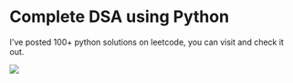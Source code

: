 # Complete DSA using Python

I've posted 100+ python solutions on leetcode, you can visit and check it out.
 
[![](https://badges.peiyuan.ch/leetcode/ronilpatil/ranking?label=ronilpatil&style=for-the-badge&color=green&logo=leetcode&labelColor=black)](https://leetcode.com/ronilpatil)


